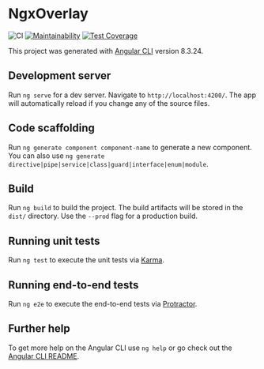 # NgxOverlay

![CI](https://github.com/2YY/ngx-overlay/workflows/CI/badge.svg)
[![Maintainability](https://api.codeclimate.com/v1/badges/c00046125264170a84e5/maintainability)](https://codeclimate.com/github/2YY/ngx-overlay/maintainability)
[![Test Coverage](https://api.codeclimate.com/v1/badges/c00046125264170a84e5/test_coverage)](https://codeclimate.com/github/2YY/ngx-overlay/test_coverage)

This project was generated with [Angular CLI](https://github.com/angular/angular-cli) version 8.3.24.

## Development server

Run `ng serve` for a dev server. Navigate to `http://localhost:4200/`. The app will automatically reload if you change any of the source files.

## Code scaffolding

Run `ng generate component component-name` to generate a new component. You can also use `ng generate directive|pipe|service|class|guard|interface|enum|module`.

## Build

Run `ng build` to build the project. The build artifacts will be stored in the `dist/` directory. Use the `--prod` flag for a production build.

## Running unit tests

Run `ng test` to execute the unit tests via [Karma](https://karma-runner.github.io).

## Running end-to-end tests

Run `ng e2e` to execute the end-to-end tests via [Protractor](http://www.protractortest.org/).

## Further help

To get more help on the Angular CLI use `ng help` or go check out the [Angular CLI README](https://github.com/angular/angular-cli/blob/master/README.md).
